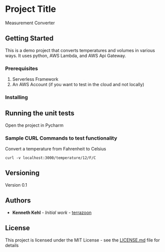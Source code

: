 # Project Title

Measurement Converter

## Getting Started

This is a demo project that converts temperatures and volumes in various ways.  It uses python, AWS Lambda, and AWS Api Gateway.

### Prerequisites

1. Serverless Framework
2. An AWS Account (if you want to test in the cloud and not locally)

### Installing

## Running the unit tests

Open the project in Pycharm

### Sample CURL Commands to test functionality

Convert a temperature from Fahrenheit to Celsius

```
curl -v localhost:3000/temperature/12/F/C
```


## Versioning

Version 0.1

## Authors

* **Kenneth Kehl** - *Initial work* - [terrazoon](https://github.com/terrazoon)

## License

This project is licensed under the MIT License - see the [LICENSE.md](LICENSE.md) file for details
